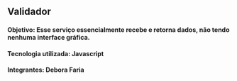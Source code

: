 ## Validador

#### Objetivo: Esse serviço essencialmente recebe e retorna dados, não tendo nenhuma interface gráfica.

#### Tecnologia utilizada: Javascript 

#### Integrantes: Debora Faria 
